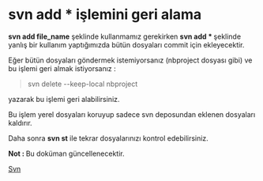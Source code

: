 # svn add * işlemini geri alama

<b>svn add file_name</b>  şeklinde kullanmamız gerekirken <b> svn add  * </b>  şeklinde yanlış bir kullanım yaptığımızda bütün dosyaları commit için ekleyecektir.


Eğer bütün dosyaları göndermek istemiyorsanız (nbproject dosyası gibi) ve bu işlemi geri almak istiyorsanız :

> svn delete --keep-local nbproject  

yazarak bu işlemi geri alabilirsiniz.

Bu işlem yerel dosyaları koruyup sadece svn deposundan eklenen dosyaları kaldırır.

Daha sonra <b>svn st</b> ile tekrar dosyalarınızı kontrol edebilirsiniz.


<b>Not : </b> Bu doküman güncellenecektir.


[Svn](blob/master/svn/svn_problem_solved.md)
